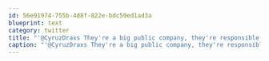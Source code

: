 ```yaml
---
id: 56e91974-755b-4d8f-822e-bdc59ed1ad3a
blueprint: text
category: twitter
title: "'@CyruzDraxs They're a big public company, they're responsible to shareholders first, then us. :)"
caption: "'@CyruzDraxs They're a big public company, they're responsible to shareholders first, then us. :)"
---
```

